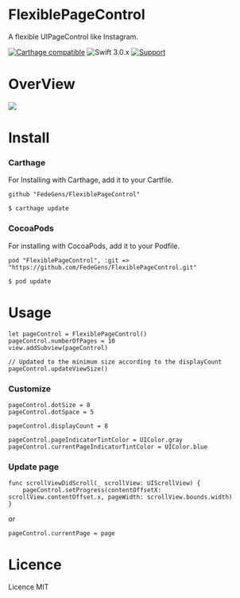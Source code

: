 # FlexiblePageControl
A flexible UIPageControl like Instagram.

[![Carthage compatible](https://img.shields.io/badge/Carthage-compatible-4BC51D.svg?style=flat)](https://github.com/hsylife/SwiftyPickerPopover)
 ![Swift 3.0.x](https://img.shields.io/badge/Swift-3.0.x-orange.svg)
 [![Support](https://img.shields.io/badge/support-iOS%208%2B%20-blue.svg?style=flat)](https://www.apple.com/nl/ios/)

# OverView

![](demo.gif)

# Install

### Carthage
For Installing with Carthage, add it to your Cartfile.

````
github "FedeGens/FlexiblePageControl"
````
````
$ carthage update
````

### CocoaPods

For installing with CocoaPods, add it to your Podfile.
```
pod "FlexiblePageControl", :git => "https://github.com/FedeGens/FlexiblePageControl.git"
```
```
$ pod update
```

# Usage

````
let pageControl = FlexiblePageControl()
pageControl.numberOfPages = 10
view.addSubview(pageControl)

// Updated to the minimum size according to the displayCount
pageControl.updateViewSize()
````

### Customize
````
pageControl.dotSize = 8
pageControl.dotSpace = 5

pageControl.displayCount = 8

pageControl.pageIndicatorTintColor = UIColor.gray
pageControl.currentPageIndicatorTintColor = UIColor.blue
````

### Update page

````
func scrollViewDidScroll(_ scrollView: UIScrollView) {
    pageControl.setProgress(contentOffsetX: scrollView.contentOffset.x, pageWidth: scrollView.bounds.width)
}
````
or
````
pageControl.currentPage = page
````

# Licence

Licence MIT

